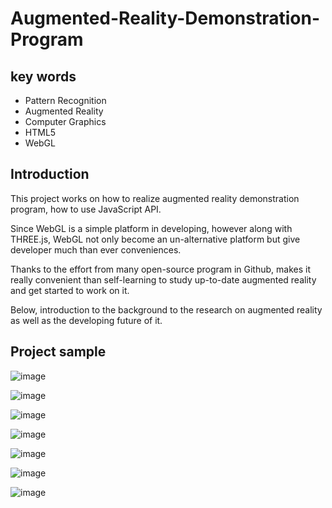 # Augmented-Reality-Demonstration-Program

## key words

- Pattern Recognition
- Augmented Reality
- Computer Graphics
- HTML5
- WebGL

## Introduction

This project works on how to realize augmented reality demonstration program, how to use JavaScript API. 

Since WebGL is a simple platform in developing, however along with THREE.js, WebGL not only become an un-alternative platform but give developer much than ever conveniences. 

Thanks to the effort from many open-source program in Github, makes it really convenient than self-learning to study up-to-date augmented reality and get started to work on it. 

Below, introduction to the background to the research on augmented reality as well as the developing future of it.

## Project sample

![image](https://user-images.githubusercontent.com/10908630/124461483-a918b380-ddcb-11eb-929d-683a79052c63.png)

![image](https://user-images.githubusercontent.com/10908630/124461512-b2098500-ddcb-11eb-8a5a-693ab3635a3f.png)

![image](https://user-images.githubusercontent.com/10908630/124461520-b5047580-ddcb-11eb-9068-5ce5f6a8a2a7.png)

![image](https://user-images.githubusercontent.com/10908630/124461535-b897fc80-ddcb-11eb-9033-e9bdb3838ead.png)

![image](https://user-images.githubusercontent.com/10908630/124461577-c483be80-ddcb-11eb-8245-4b5de0068bb9.png)

![image](https://user-images.githubusercontent.com/10908630/124461594-c9487280-ddcb-11eb-8f5d-1e32d97b170e.png)

![image](https://user-images.githubusercontent.com/10908630/124461611-ccdbf980-ddcb-11eb-9322-a2659b626180.png)


